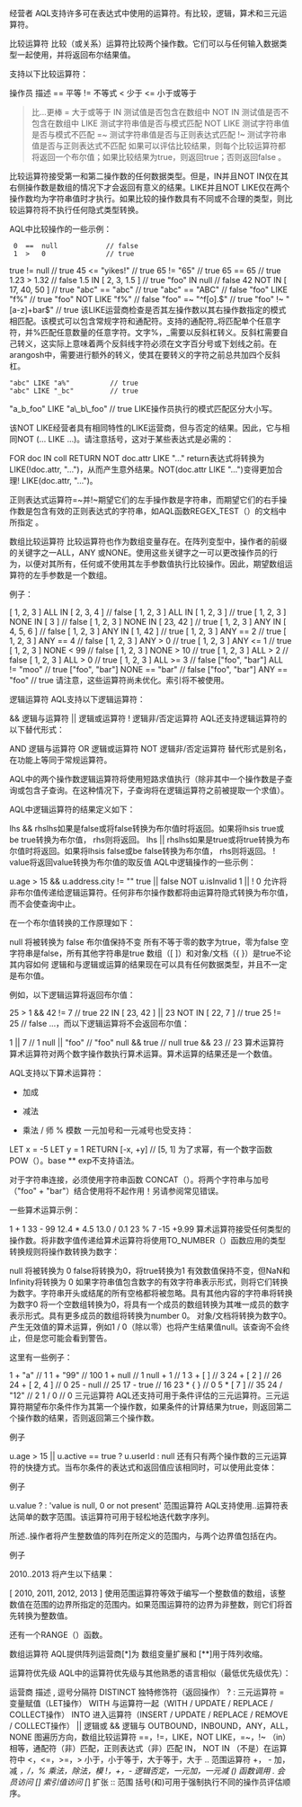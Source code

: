经营者
AQL支持许多可在表达式中使用的运算符。有比较，逻辑，算术和三元运算符。

比较运算符
比较（或关系）运算符比较两个操作数。它们可以与任何输入数据类型一起使用，并将返回布尔结果值。

支持以下比较运算符：

操作员	描述
==	平等
!=	不等式
<	少于
<=	小于或等于
>	比...更棒
>=	大于或等于
IN	测试值是否包含在数组中
NOT IN	测试值是否不包含在数组中
LIKE	测试字符串值是否与模式匹配
NOT LIKE	测试字符串值是否与模式不匹配
=~	测试字符串值是否与正则表达式匹配
!~	测试字符串值是否与正则表达式不匹配
如果可以评估比较结果，则每个比较运算符都将返回一个布尔值；如果比较结果为true，则返回true；否则返回false 。

比较运算符接受第一和第二操作数的任何数据类型。但是，IN并且NOT IN仅在其右侧操作数是数组的情况下才会返回有意义的结果。LIKE并且NOT LIKE仅在两个操作数均为字符串值时才执行。如果比较的操作数具有不同或不合理的类型，则比较运算符将不执行任何隐式类型转换。

AQL中比较操作的一些示例：

     0  ==  null            // false
     1  >   0               // true
  true  !=  null            // true
    45  <=  "yikes!"        // true
    65  !=  "65"            // true
    65  ==  65              // true
  1.23  >   1.32            // false
   1.5  IN  [ 2, 3, 1.5 ]   // true
 "foo"  IN  null            // false
42  NOT IN  [ 17, 40, 50 ]  // true
 "abc"  ==  "abc"           // true
 "abc"  ==  "ABC"           // false
 "foo"  LIKE  "f%"          // true
 "foo"  NOT LIKE  "f%"      // false
 "foo"  =~  "^f[o].$"       // true
 "foo"  !~  "[a-z]+bar$"    // true
该LIKE运营商检查是否其左操作数以其右操作数指定的模式相匹配。该模式可以包含常规字符和通配符。支持的通配符_将匹配单个任意字符，并%匹配任意数量的任意字符。文字%，_需要以反斜杠转义。反斜杠需要自己转义，这实际上意味着两个反斜线字符必须在文字百分号或下划线之前。在arangosh中，需要进行额外的转义，使其在要转义的字符之前总共加四个反斜杠。

    "abc" LIKE "a%"          // true
    "abc" LIKE "_bc"         // true
"a_b_foo" LIKE "a\\_b\\_foo" // true
LIKE操作员执行的模式匹配区分大小写。

该NOT LIKE经营者具有相同特性的LIKE运营商，但与否定的结果。因此，它与相同NOT (… LIKE …)。请注意括号，这对于某些表达式是必需的：

FOR doc IN coll
  RETURN NOT doc.attr LIKE "…"
return表达式将转换为LIKE(!doc.attr, "…")，从而产生意外结果。NOT(doc.attr LIKE "…")变得更加合理! LIKE(doc.attr, "…")。

正则表达式运算符=~并!~期望它们的左手操作数是字符串，而期望它们的右手操作数是包含有效的正则表达式的字符串，如AQL函数REGEX_TEST（）的文档中所指定 。

数组比较运算符
比较运算符也作为数组变量存在。在阵列变型中，操作者的前缀的关键字之一ALL，ANY 或NONE。使用这些关键字之一可以更改操作员的行为，以便对其所有，任何或不使用其左手参数值执行比较操作。因此，期望数组运算符的左手参数是一个数组。

例子：

[ 1, 2, 3 ]  ALL IN  [ 2, 3, 4 ]  // false
[ 1, 2, 3 ]  ALL IN  [ 1, 2, 3 ]  // true
[ 1, 2, 3 ]  NONE IN  [ 3 ]       // false
[ 1, 2, 3 ]  NONE IN  [ 23, 42 ]  // true
[ 1, 2, 3 ]  ANY IN  [ 4, 5, 6 ]  // false
[ 1, 2, 3 ]  ANY IN  [ 1, 42 ]    // true
[ 1, 2, 3 ]  ANY ==  2            // true
[ 1, 2, 3 ]  ANY ==  4            // false
[ 1, 2, 3 ]  ANY >  0             // true
[ 1, 2, 3 ]  ANY <=  1            // true
[ 1, 2, 3 ]  NONE <  99           // false
[ 1, 2, 3 ]  NONE >  10           // true
[ 1, 2, 3 ]  ALL >  2             // false
[ 1, 2, 3 ]  ALL >  0             // true
[ 1, 2, 3 ]  ALL >=  3            // false
["foo", "bar"]  ALL !=  "moo"     // true
["foo", "bar"]  NONE ==  "bar"    // false
["foo", "bar"]  ANY ==  "foo"     // true
请注意，这些运算符尚未优化。索引将不被使用。

逻辑运算符
AQL支持以下逻辑运算符：

&& 逻辑与运算符
|| 逻辑或运算符
! 逻辑非/否定运算符
AQL还支持逻辑运算符的以下替代形式：

AND 逻辑与运算符
OR 逻辑或运算符
NOT 逻辑非/否定运算符
替代形式是别名，在功能上等同于常规运算符。

AQL中的两个操作数逻辑运算符将使用短路求值执行（除非其中一个操作数是子查询或包含子查询。在这种情况下，子查询将在逻辑运算符之前被提取一个求值）。

AQL中逻辑运算符的结果定义如下：

lhs && rhslhs如果是false或将false转换为布尔值时将返回。如果将lhsis true或be true转换为布尔值， rhs则将返回。
lhs || rhslhs如果是true或将true转换为布尔值时将返回。如果将lhsis false或be false转换为布尔值， rhs则将返回。
! value将返回value转换为布尔值的取反值
AQL中逻辑操作的一些示例：

u.age > 15 && u.address.city != ""
true || false
NOT u.isInvalid
1 || ! 0
允许将非布尔值传递给逻辑运算符。任何非布尔操作数都将由运算符隐式转换为布尔值，而不会使查询中止。

在一个布尔值转换的工作原理如下：

null 将被转换为 false
布尔值保持不变
所有不等于零的数字为true，零为false
空字符串是false，所有其他字符串是true
数组（[ ]）和对象/文档（{ }）是true不论其内容如何
逻辑和与逻辑或运算的结果现在可以具有任何数据类型，并且不一定是布尔值。

例如，以下逻辑运算将返回布尔值：

25 > 1  &&  42 != 7                        // true
22 IN [ 23, 42 ]  ||  23 NOT IN [ 22, 7 ]  // true
25 != 25                                   // false
…，而以下逻辑运算将不会返回布尔值：

   1 || 7                                  // 1
null || "foo"                              // "foo"
null && true                               // null
true && 23                                 // 23
算术运算符
算术运算符对两个数字操作数执行算术运算。算术运算的结果还是一个数值。

AQL支持以下算术运算符：

+ 加成
- 减法
* 乘法
/ 师
% 模数
一元加号和一元减号也受支持：

LET x = -5
LET y = 1
RETURN [-x, +y]
// [5, 1]
为了求幂，有一个数字函数 POW（）。base ** exp不支持语法。

对于字符串连接，必须使用字符串函数 CONCAT（）。将两个字符串与加号（"foo" + "bar"）结合使用将不起作用！另请参阅常见错误。

一些算术运算示例：

1 + 1
33 - 99
12.4 * 4.5
13.0 / 0.1
23 % 7
-15
+9.99
算术运算符接受任何类型的操作数。将非数字值传递给算术运算符将使用TO_NUMBER（）函数应用的类型转换规则将操作数转换为数字：

null 将被转换为 0
false将转换为0，将true转换为1
有效数值保持不变，但NaN和Infinity将转换为 0
如果字符串值包含数字的有效字符串表示形式，则将它们转换为数字。字符串开头或结尾的所有空格都将被忽略。具有其他内容的字符串将转换为数字0
将一个空数组转换为0，将具有一个成员的数组转换为其唯一成员的数字表示形式。具有更多成员的数组将转换为number 0。
对象/文档将转换为数字0。
产生无效值的算术运算，例如1 / 0（除以零）也将产生结果值null。该查询不会终止，但是您可能会看到警告。

这里有一些例子：

   1 + "a"       // 1
   1 + "99"      // 100
   1 + null      // 1
null + 1         // 1
   3 + [ ]       // 3
  24 + [ 2 ]     // 26
  24 + [ 2, 4 ]  // 0
  25 - null      // 25
  17 - true      // 16
  23 * { }       // 0
   5 * [ 7 ]     // 35
  24 / "12"      // 2
   1 / 0         // 0
三元运算符
AQL还支持可用于条件评估的三元运算符。三元运算符期望布尔条件作为其第一个操作数，如果条件的计算结果为true，则返回第二个操作数的结果，否则返回第三个操作数。

例子

u.age > 15 || u.active == true ? u.userId : null
还有只有两个操作数的三元运算符的快捷方式。当布尔条件的表达式和返回值应该相同时，可以使用此变体：

例子

u.value ? : 'value is null, 0 or not present'
范围运算符
AQL支持使用..运算符表达简单的数字范围。该运算符可用于轻松地迭代数字序列。

所述..操作者将产生整数值的阵列在所定义的范围内，与两个边界值包括在内。

例子

2010..2013
将产生以下结果：

[ 2010, 2011, 2012, 2013 ]
使用范围运算符等效于编写一个整数值的数组，该整数值在范围的边界所指定的范围内。如果范围运算符的边界为非整数，则它们将首先转换为整数值。

还有一个RANGE（）函数。

数组运算符
AQL提供阵列运营商[*]为 数组变量扩展和 [**]用于阵列收缩。

运算符优先级
AQL中的运算符优先级与其他熟悉的语言相似（最低优先级优先）：

运营商	描述
,	逗号分隔符
DISTINCT	独特修饰符（返回操作）
? :	三元运算符
=	变量赋值（LET操作）
WITH	与运算符一起（WITH / UPDATE / REPLACE / COLLECT操作）
INTO	进入运算符（INSERT / UPDATE / REPLACE / REMOVE / COLLECT操作）
||	逻辑或
&&	逻辑与
OUTBOUND，INBOUND，ANY，ALL，NONE	图遍历方向，数组比较运算符
==，!=，LIKE，NOT LIKE，=~，!~	（in）相等，通配符（非）匹配，正则表达式（非）匹配
IN， NOT IN	（不是）在运算符中
<，<=，>=，>	小于，小于等于，大于等于，大于
..	范围运算符
+， -	加，减
*，/，%	乘法，除法，模
!，+，-	逻辑否定，一元加，一元减
()	函数调用
.	会员访问
[]	索引值访问
[*]	扩张
::	范围
括号(和)可用于强制执行不同的操作员评估顺序。
